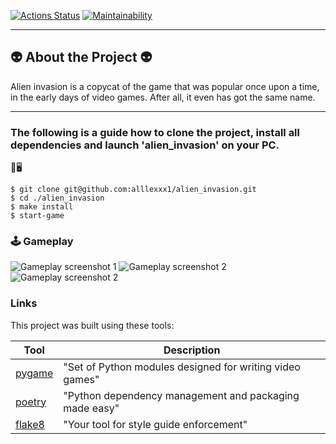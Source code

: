 [![Actions Status](https://github.com/alllexxx1/alien_invasion/workflows/check/badge.svg)](https://github.com/alllexxx1/alien_invasion/actions)
[![Maintainability](https://api.codeclimate.com/v1/badges/4a1d6f9535532e679356/maintainability)](https://codeclimate.com/github/alllexxx1/alien_invasion/maintainability)

---
## 👽 About the Project 👽

Alien invasion is a copycat of the game that was popular once upon a time, in the early days of video games. After all, it even has got the same name.

---

### The following is a guide how to clone the project, install all dependencies and launch 'alien_invasion' on your PC.

💾🖥

```
$ git clone git@github.com:alllexxx1/alien_invasion.git
$ cd ./alien_invasion
$ make install
$ start-game
```


### 🕹 Gameplay 

![Gameplay screenshot 1](https://i.imgur.com/Snk2PrG.png)
![Gameplay screenshot 2](https://i.imgur.com/9XBZqFz.png)
![Gameplay screenshot 2](https://i.imgur.com/DciZHYd.png)


### Links

This project was built using these tools:

| Tool                                  | Description                                              |
|---------------------------------------|----------------------------------------------------------|
| [pygame](https://www.pygame.org/news) | "Set of Python modules designed for writing video games" |
| [poetry](https://python-poetry.org/)  | "Python dependency management and packaging made easy"   |
| [flake8](https://flake8.pycqa.org/)   | "Your tool for style guide enforcement"                  |

